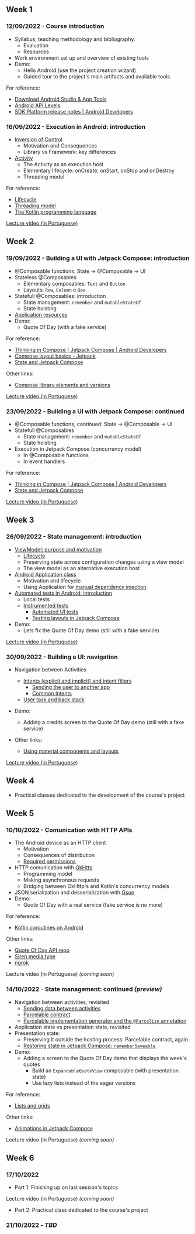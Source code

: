 
## Week 1
### 12/09/2022 - Course introduction

* Syllabus, teaching methodology and bibliography.
  * Evaluation
  * Resources
* Work environment set up and overview of existing tools
* Demo:
    * Hello Android (use the project creation wizard)
    * Guided tour to the project's main artifacts and available tools

For reference:
* [Download Android Studio & App Tools](https://developer.android.com/studio)
* [Android API Levels](https://apilevels.com/)
* [SDK Platform release notes | Android Developers](https://developer.android.com/studio/releases/platforms)


### 16/09/2022 - Execution in Android: introduction

* [Inversion of Control](https://martinfowler.com/bliki/InversionOfControl.html)
    * Motivation and Consequences
    * Library vs Framework: key differences
* [Activity](https://developer.android.com/guide/components/activities/intro-activities)
    * The Activity as an execution host
    * Elementary lifecycle: onCreate, onStart, onStop and onDestroy
    * Threading model

For reference:
* [Lifecycle](https://developer.android.com/guide/components/activities/activity-lifecycle)
* [Threading model](https://developer.android.com/guide/components/processes-and-threads#Threads)
* [The Kotlin programming language](https://kotlinlang.org/docs/reference/)

[Lecture video (in Portuguese)](https://www.youtube.com/watch?v=bD973D732-M&list=PL8XxoCaL3dBjFUlNRZrI0LdlfW0ciaH4n&index=1)

## Week 2
### 19/09/2022 - Building a UI with Jetpack Compose: introduction

* @Composable functions: State → @Composable → UI
* Stateless @Composables
  * Elementary composables: `Text` and `Button`
  * Layouts: `Row`, `Column` e `Box`
* Statefull @Composables: introduction
  * State management: `remember` and `mutableStateOf`
  * State hoisting
* [Application resources](https://developer.android.com/guide/topics/resources/providing-resources)
* Demo:
  * Quote Of Day (with a fake service)

For reference:
* [Thinking in Compose | Jetpack Compose | Android Developers](https://developer.android.com/jetpack/compose/mental-model)
* [Compose layout basics - Jetpack](https://developer.android.com/jetpack/compose/layouts/basics)
* [State and Jetpack Compose](https://developer.android.com/jetpack/compose/state)

Other links:
* [Compose library elements and versions](https://developer.android.com/jetpack/androidx/releases/compose)

[Lecture video (in Portuguese)](https://www.youtube.com/watch?v=Fj_tPTNSIBU&list=PL8XxoCaL3dBjFUlNRZrI0LdlfW0ciaH4n&index=2)

### 23/09/2022 - Building a UI with Jetpack Compose: continued
* @Composable functions, continued: State → @Composable → UI
* Statefull @Composables
  * State management: `remember` and `mutableStateOf`
  * State hoisting
* Execution in Jetpack Compose (concurrency model)
  * In @Composable functions
  * In event handlers

For reference:
* [Thinking in Compose | Jetpack Compose | Android Developers](https://developer.android.com/jetpack/compose/mental-model)
* [State and Jetpack Compose](https://developer.android.com/jetpack/compose/state)

[Lecture video (in Portuguese)](https://www.youtube.com/watch?v=SlJKcNfatQI&list=PL8XxoCaL3dBjFUlNRZrI0LdlfW0ciaH4n&index=3)

## Week 3
### 26/09/2022 - State management: introduction
* [ViewModel: purpose and motivation](https://developer.android.com/topic/libraries/architecture/viewmodel)
  * [Lifecycle](https://developer.android.com/topic/libraries/architecture/viewmodel#lifecycle)
  * Preserving state across configuration changes using a view model
  * The view model as an alternative execution host
* [Android Application class](https://developer.android.com/reference/android/app/Application)
  * Motivation and lifecycle 
  * Using Application for [manual dependency injection](https://developer.android.com/training/dependency-injection/manual#basics-manual-di)
* [Automated tests in Android: introduction](https://developer.android.com/training/testing)
  * Local tests
  * [Instrumented tests](https://developer.android.com/training/testing/instrumented-tests)
    * [Automated UI tests](https://developer.android.com/training/testing/instrumented-tests/ui-tests)
    * [Testing layouts in Jetpack Compose](https://developer.android.com/jetpack/compose/testing)
* Demo:
  * Lets fix the Quote Of Day demo (still with a fake service)

[Lecture video (in Portuguese)](https://www.youtube.com/watch?v=_8rZXxci2a8&list=PL8XxoCaL3dBjFUlNRZrI0LdlfW0ciaH4n&index=4)

### 30/09/2022 - Building a UI: navigation
* Navigation between Activities
  * [Intents (explicit and implicit) and intent filters](https://developer.android.com/guide/components/intents-filters)
    * [Sending the user to another app](https://developer.android.com/training/basics/intents/sending)
    * [Common Intents](https://developer.android.com/guide/components/intents-common)
  * [User task and back stack](https://developer.android.com/guide/components/activities/tasks-and-back-stack)
* Demo:
  * Adding a credits screen to the Quote Of Day demo (still with a fake service)

* Other links:
  * [Using material components and layouts](https://developer.android.com/jetpack/compose/layouts/material)
  
[Lecture video (in Portuguese)](https://www.youtube.com/watch?v=hX_rRZfM2yM&list=PL8XxoCaL3dBjFUlNRZrI0LdlfW0ciaH4n&index=5)

## Week 4
* Practical classes dedicated to the development of the course's project

## Week 5
### 10/10/2022 - Comunication with HTTP APIs
* The Android device as an HTTP client
  * Motivation
  * Consequences of distribution
  * [Required permissions](https://developer.android.com/training/basics/network-ops/connecting)
* HTTP comunication with [OkHttp](https://square.github.io/okhttp/)
  * Programming model
  * Making asynchronous requests 
  * Bridging between OkHttp's and Kotlin's concurrency models
* JSON serialization and desserialization with [Gson](https://github.com/google/gson)
* Demo:
  * Quote Of Day with a real service (fake service is no more)

For reference:
* [Kotlin coroutines on Android](https://developer.android.com/kotlin/coroutines)

Other links:
* [Quote Of Day API repo](https://github.com/palbp/laboratory/tree/main/Mobile/Demos/QuoteOfDay/server)
* [Siren media type](https://github.com/kevinswiber/siren)
* [ngrok](https://ngrok.com/)

Lecture video (in Portuguese) _(coming soon)_

### 14/10/2022 - State management: continued _(preview)_
* Navigation between activities, revisited
  * [Sending data between activities](https://developer.android.com/guide/components/activities/parcelables-and-bundles#sdba)
  * [Parcelable contract](https://developer.android.com/reference/android/os/Parcelable)
  * [Parcelable implementation generator and the `@Parcelize` annotation](https://developer.android.com/kotlin/parcelize)
* Application state vs presentation state, revisited
* Presentation state:
  * Preserving it outside the hosting process: Parcelable contract, again
  * [Restoring state in Jetpack Compose: `rememberSaveable`](https://developer.android.com/jetpack/compose/state#restore-ui-state)
* Demo:
  * Adding a screen to the Quote Of Day demo that displays the week's quotes
    * Build an `ExpandableQuoteView` composable (with presentation state)
    * Use lazy lists instead of the eager versions

For reference:
* [Lists and grids](https://developer.android.com/jetpack/compose/lists)

Other links:
* [Animations in Jetpack Compose](https://developer.android.com/jetpack/compose/animation)

Lecture video (in Portuguese) _(coming soon)_

## Week 6
### 17/10/2022
* Part 1: Finishing up on last session's topics

Lecture video (in Portuguese) _(coming soon)_

* Part 2: Practical class dedicated to the course's project

### 21/10/2022 - _TBD_
